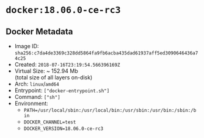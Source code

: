 # `docker:18.06.0-ce-rc3`

## Docker Metadata

- Image ID: `sha256:c7da4de3369c328dd5864fa9fb6acba435dad61937aff5ed3090646436a74c25`
- Created: `2018-07-16T23:19:54.566396169Z`
- Virtual Size: ~ 152.94 Mb  
  (total size of all layers on-disk)
- Arch: `linux`/`amd64`
- Entrypoint: `["docker-entrypoint.sh"]`
- Command: `["sh"]`
- Environment:
  - `PATH=/usr/local/sbin:/usr/local/bin:/usr/sbin:/usr/bin:/sbin:/bin`
  - `DOCKER_CHANNEL=test`
  - `DOCKER_VERSION=18.06.0-ce-rc3`
